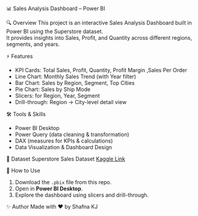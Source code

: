  📊 Sales Analysis Dashboard – Power BI

🔍 Overview
This project is an interactive Sales Analysis Dashboard built in Power BI using the Superstore dataset.  
It provides insights into Sales, Profit, and Quantity across different regions, segments, and years.  

⚡ Features
- KPI Cards: Total Sales, Profit, Quantity, Profit Margin ,Sales Per Order
- Line Chart: Monthly Sales Trend (with Year filter)  
- Bar Chart: Sales by Region, Segment, Top Cities  
- Pie Chart: Sales by Ship Mode  
- Slicers: for Region, Year, Segment  
- Drill-through: Region → City-level detail view  

 🛠 Tools & Skills
- Power BI Desktop  
- Power Query (data cleaning & transformation)  
- DAX (measures for KPIs & calculations)  
- Data Visualization & Dashboard Design  

📂 Dataset
Superstore Sales Dataset
  [Kaggle Link](https://www.kaggle.com/datasets/vivek468/superstore-dataset-final)  

 🚀 How to Use
1. Download the `.pbix` file from this repo.  
2. Open in **Power BI Desktop**.  
3. Explore the dashboard using slicers and drill-through.  

 ✨ Author
Made with ❤️ by Shafna KJ
